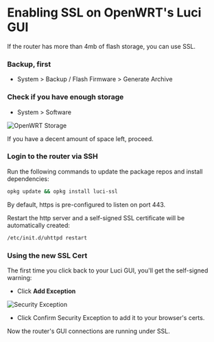 # Enabling SSL on OpenWRT's Luci GUI

If the router has more than 4mb of flash storage, you can use SSL.

### Backup, first

- System > Backup / Flash Firmware > Generate Archive

### Check if you have enough storage
- System > Software

![OpenWRT Storage](../img/openwrt-storage.png)

If you have a decent amount of space left, proceed.

### Login to the router via SSH
Run the following commands to update the package repos and install dependencies:
```bash
opkg update && opkg install luci-ssl
```

By default, https is pre-configured to listen on port 443.

Restart the http server and a self-signed SSL certificate will be automatically created:
```bash
/etc/init.d/uhttpd restart
```

### Using the new SSL Cert
The first time you click back to your Luci GUI, you'll get the self-signed warning:
- Click **Add Exception**

![Security Exception](../img/security-exception.png)

- Click Confirm Security Exception to add it to your browser's certs.

Now the router's GUI connections are running under SSL.
